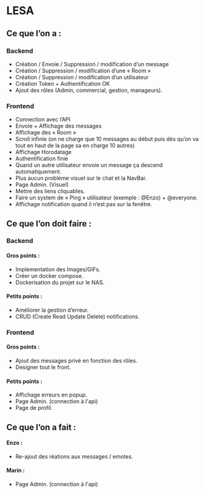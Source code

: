 
# LESA

## Ce que l’on a :

### Backend
- Création / Envoie / Suppression / modification d’un message
- Création / Suppression / modification d’une « Room »
- Création / Suppression / modification d’un utilisateur
- Création Token + Authentification OK
- Ajout des rôles (Admin, commercial, gestion, manageurs).

### Frontend
- Connection avec l’API
- Envoie + Affichage des messages
- Affichage des « Room »
- Scroll infinie (on ne charge que 10 messages au début puis dès qu’on va tout en haut de la page sa en charge 10 autres)
- Affichage Horodatage
- Authentification finie
- Quand un autre utilisateur envoie un message ça descend automatiquement.
- Plus aucun problème visuel sur le chat et la NavBar.
- Page Admin. (Visuel)
- Mettre des liens cliquables.
- Faire un system de « Ping » utilisateur (exemple : @Enzo) + @everyone.
- Affichage notification quand il n’est pas sur la fenêtre.

## Ce que l’on doit faire :

### Backend
#### Gros points :
- Implementation des Images/GIFs.
- Créer un docker compose.
- Dockerisation du projet sur le NAS.

#### Petits points :
- Améliorer la gestion d’erreur.
- CRUD (Create Read Update Delete) notifications.

### Frontend
#### Gros points :
- Ajout des messages privé en fonction des rôles.
- Designer tout le front.

#### Petits points :
- Affichage erreurs en popup.
- Page Admin. (connection à l'api)
- Page de profil.


## Ce que l’on a fait :
#### Enzo :
- Re-ajout des réations aux messages / emotes.


#### Marin :
- Page Admin. (connection à l'api)
